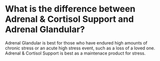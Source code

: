 # What is the difference between Adrenal & Cortisol Support and Adrenal Glandular?

Adrenal Glandular is best for those who have endured high amounts of chronic stress or an acute high stress event, such as a loss of a loved one. Adrenal & Cortisol Support is best as a maintenace product for stress.